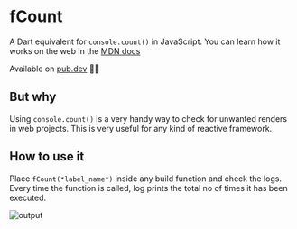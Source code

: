 # fCount

A Dart equivalent for `console.count()` in JavaScript. You can learn how it works on the web in the [MDN docs](https://developer.mozilla.org/en-US/docs/Web/API/console/count)

Available on [pub.dev](https://pub.dev/packages/f_count/) 🚀🚀

## But why

Using `console.count()` is a very handy way to check for unwanted renders in web projects. This is very useful for any kind of reactive framework.

## How to use it
Place `fCount(*label_name*)` inside any build function and check the logs. Every time the function is called, log prints the total no of times it has been executed.

![output](https://user-images.githubusercontent.com/34758667/181426733-4fc6b4d2-99d6-44df-b5e1-24d7163eabf9.gif)
